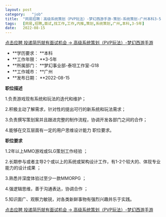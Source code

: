 ```yaml
---
layout:	post
category:	"job"
title:	"网易招聘：高级系统策划（PVP玩法）-梦幻西游手游-策划-系统策划-广州本科3-5年"
tags:	[网易,招聘,面试,找工作,工作,内推,策划,系统策划,广州,本科,3-5年]
date:	2022-08-15
---
```


[点击应聘 投递简历就有面试机会 ->  高级系统策划（PVP玩法）-梦幻西游手游](http://mobile.bole.netease.com/bole/boleDetail?id=30112&employeeId=346f03c3cda5f04c&key=all)



- **学历要求： **本科
- **工作年限： **3-5年
- **所属部门： **梦幻事业部-泰坦工作室-G18
- **工作城市： **广州
- **发布日期： **2022-08-15



**职位描述**

1.负责游戏现有系统和玩法的迭代和维护； 

2.积极主动了解需求，针对性的提出可行的新系统和玩法需求； 

3.负责撰写策划案并且跟进完整的制作流程，协调开发各部门之间的合作；

4.能够在交互层面有一定的用户思维设计能力 职位要求。 







**职位要求**

1.2年以上MMO游戏或SLG策划工作经验 ；

2.长期参与或者主导2个或以上的系统或架构设计工作，有1-2个较大的、体现专业能力的设计成果 ；

3.熟悉并深度体验过至少一款MMORPG ；

4.强逻辑思维，善于沟通表达，协调合作 ；

5.知识面广、观察力敏锐，对各类新鲜事物有强烈兴趣并乐于实践。



[点击应聘 投递简历就有面试机会 ->  高级系统策划（PVP玩法）-梦幻西游手游](http://mobile.bole.netease.com/bole/boleDetail?id=30112&employeeId=346f03c3cda5f04c&key=all)